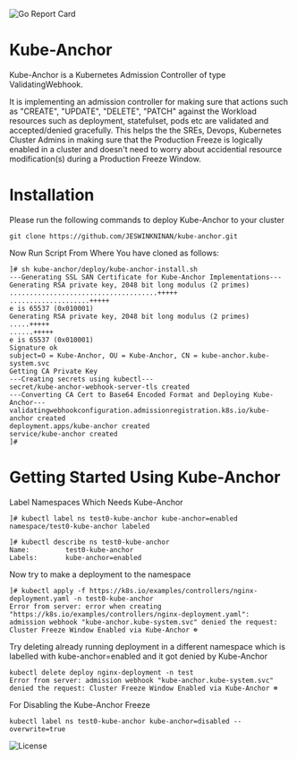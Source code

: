 ![Go Report Card](https://goreportcard.com/badge/github.com/JESWINKNINAN/kube-anchor)


# Kube-Anchor

Kube-Anchor is a Kubernetes Admission Controller of type ValidatingWebhook.

It is implementing an admission controller for making sure that actions such as "CREATE", "UPDATE", "DELETE", "PATCH" against the Workload resources such as deployment, statefulset, pods etc are validated and accepted/denied gracefully.  This helps the the SREs, Devops, Kubernetes Cluster Admins in making sure that the Production Freeze is logically enabled in a cluster and doesn't need to worry about accidential resource modification(s) during a Production Freeze Window.

# Installation

Please run the following commands to deploy Kube-Anchor to your cluster

```
git clone https://github.com/JESWINKNINAN/kube-anchor.git
```
Now Run Script From Where You have cloned as follows:

```
]# sh kube-anchor/deploy/kube-anchor-install.sh 
---Generating SSL SAN Certificate for Kube-Anchor Implementations---
Generating RSA private key, 2048 bit long modulus (2 primes)
.....................................+++++
....................+++++
e is 65537 (0x010001)
Generating RSA private key, 2048 bit long modulus (2 primes)
.....+++++
......+++++
e is 65537 (0x010001)
Signature ok
subject=O = Kube-Anchor, OU = Kube-Anchor, CN = kube-anchor.kube-system.svc
Getting CA Private Key
---Creating secrets using kubectl---
secret/kube-anchor-webhook-server-tls created
---Converting CA Cert to Base64 Encoded Format and Deploying Kube-Anchor---
validatingwebhookconfiguration.admissionregistration.k8s.io/kube-anchor created
deployment.apps/kube-anchor created
service/kube-anchor created
]#
```
# Getting Started Using Kube-Anchor

Label Namespaces Which Needs Kube-Anchor

```
]# kubectl label ns test0-kube-anchor kube-anchor=enabled
namespace/test0-kube-anchor labeled
```
```
]# kubectl describe ns test0-kube-anchor
Name:         test0-kube-anchor
Labels:       kube-anchor=enabled
```

Now try to make a deployment to the namespace

```
]# kubectl apply -f https://k8s.io/examples/controllers/nginx-deployment.yaml -n test0-kube-anchor
Error from server: error when creating "https://k8s.io/examples/controllers/nginx-deployment.yaml": 
admission webhook "kube-anchor.kube-system.svc" denied the request: Cluster Freeze Window Enabled via Kube-Anchor ☸ 
```

Try deleting already running deployment in a different namespace which is labelled with kube-anchor=enabled and it got denied by Kube-Anchor

```
kubectl delete deploy nginx-deployment -n test
Error from server: admission webhook "kube-anchor.kube-system.svc" denied the request: Cluster Freeze Window Enabled via Kube-Anchor ☸ 
```

For Disabling the Kube-Anchor Freeze

```
kubectl label ns test0-kube-anchor kube-anchor=disabled --overwrite=true
```

![License](https://img.shields.io/badge/License-Apache%202.0-blue.svg)
